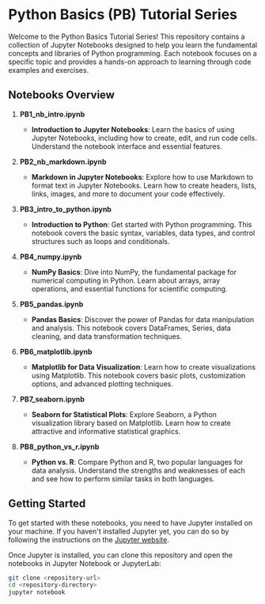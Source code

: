 # Python Basics (PB) Tutorial Series

Welcome to the Python Basics Tutorial Series! This repository contains a collection of Jupyter Notebooks designed to help you learn the fundamental concepts and libraries of Python programming. Each notebook focuses on a specific topic and provides a hands-on approach to learning through code examples and exercises.

## Notebooks Overview

1. **PB1_nb_intro.ipynb**
   - **Introduction to Jupyter Notebooks**: Learn the basics of using Jupyter Notebooks, including how to create, edit, and run code cells. Understand the notebook interface and essential features.

2. **PB2_nb_markdown.ipynb**
   - **Markdown in Jupyter Notebooks**: Explore how to use Markdown to format text in Jupyter Notebooks. Learn how to create headers, lists, links, images, and more to document your code effectively.

3. **PB3_intro_to_python.ipynb**
   - **Introduction to Python**: Get started with Python programming. This notebook covers the basic syntax, variables, data types, and control structures such as loops and conditionals.

4. **PB4_numpy.ipynb**
   - **NumPy Basics**: Dive into NumPy, the fundamental package for numerical computing in Python. Learn about arrays, array operations, and essential functions for scientific computing.

5. **PB5_pandas.ipynb**
   - **Pandas Basics**: Discover the power of Pandas for data manipulation and analysis. This notebook covers DataFrames, Series, data cleaning, and data transformation techniques.

6. **PB6_matplotlib.ipynb**
   - **Matplotlib for Data Visualization**: Learn how to create visualizations using Matplotlib. This notebook covers basic plots, customization options, and advanced plotting techniques.

7. **PB7_seaborn.ipynb**
   - **Seaborn for Statistical Plots**: Explore Seaborn, a Python visualization library based on Matplotlib. Learn how to create attractive and informative statistical graphics.

8. **PB8_python_vs_r.ipynb**
   - **Python vs. R**: Compare Python and R, two popular languages for data analysis. Understand the strengths and weaknesses of each and see how to perform similar tasks in both languages.

## Getting Started

To get started with these notebooks, you need to have Jupyter installed on your machine. If you haven't installed Jupyter yet, you can do so by following the instructions on the [Jupyter website](https://jupyter.org/install).

Once Jupyter is installed, you can clone this repository and open the notebooks in Jupyter Notebook or JupyterLab:

```sh
git clone <repository-url>
cd <repository-directory>
jupyter notebook




